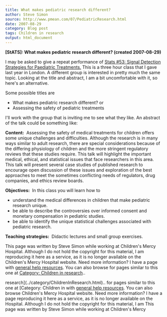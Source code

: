 ```yaml
---
title: What makes pediatric research different?
author: Steve Simon
source: http://www.pmean.com/07/PediatricResearch.html
date: 2007-08-29
category: Blog post
tags: Children in research
output: html_document
---
```

**[StATS]: What makes pediatric research different?
(created 2007-08-29)**

I may be asked to give a repeat performance of [Stats \#53: Signal
Detection Strategies for Paediatric Treatments.](../training/hand53.asp)
This is a three hour class that I gave last year in London. A different
group is interested in pretty much the same topic. Looking at the title
and abstract, I am a bit uncomfortable with it, so here\'s an
alternative.

Some possible titles are

-   What makes pediatric research different? or
-   Assessing the safety of pediatric treatments

I\'ll work with the group that is inviting me to see what they like. An
abstract of the talk could be something like:

**Content:**  Assessing the safety of medical treatments for children
offers some unique challenges and difficulties. Although the research is
in many ways similar to adult research, there are special considerations
because of the differing physiology of children and the more stringent
regulatory reviews that these studies require. This talk will highlight
the important medical, ethical, and statistical issues that face
researchers in this area. This talk will present several case studies of
published research to encourage open discussion of these issues and
exploration of the best approaches to meet the sometimes conflicting
needs of regulators, drug companies, and ethics review boards.

**Objectives:**  In this class you will learn how to

-   understand the medical differences in children that make pediatric
    research unique.
-   be able to describe the controversies over informed consent and
    monetary compensation in pediatric studies.
-   be able to identify the unique statistical challenges associated
    with pediatric research.

**Teaching strategies:**  Didactic lectures and small group exercises.

This page was written by Steve Simon while working at Children\'s Mercy
Hospital. Although I do not hold the copyright for this material, I am
reproducing it here as a service, as it is no longer available on the
Children\'s Mercy Hospital website. Need more information? I have a page
with [general help resources](../GeneralHelp.html). You can also browse
for pages similar to this one at [Category: Children in
research](../category/ChildrenInResearch.html)..
<!---More--->
research](../category/ChildrenInResearch.html)..
for pages similar to this one at [Category: Children in
with [general help resources](../GeneralHelp.html). You can also browse
Children\'s Mercy Hospital website. Need more information? I have a page
reproducing it here as a service, as it is no longer available on the
Hospital. Although I do not hold the copyright for this material, I am
This page was written by Steve Simon while working at Children\'s Mercy

<!---Do not use
**[StATS]: What makes pediatric research different?
This page was written by Steve Simon while working at Children\'s Mercy
Hospital. Although I do not hold the copyright for this material, I am
reproducing it here as a service, as it is no longer available on the
Children\'s Mercy Hospital website. Need more information? I have a page
with [general help resources](../GeneralHelp.html). You can also browse
for pages similar to this one at [Category: Children in
research](../category/ChildrenInResearch.html)..
--->

